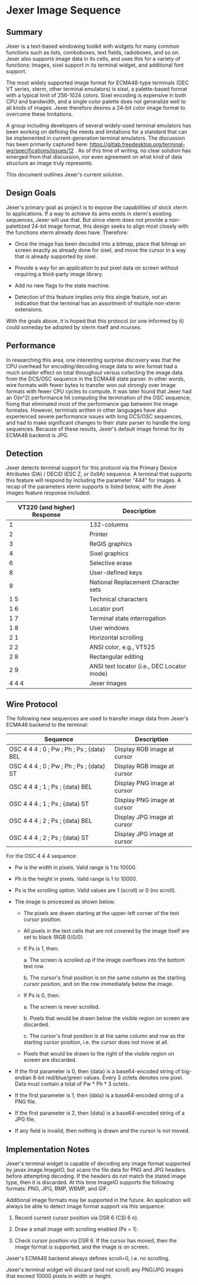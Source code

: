 Jexer Image Sequence
====================



Summary
-------

Jexer is a text-based windowing toolkit with widgets for many common
functions such as lists, comboboxes, text fields, radioboxes, and so
on.  Jexer also supports image data in its cells, and uses this for a
variety of functions: images, sixel support in its terminal widget,
and additional font support.

The most widely supported image format for ECMA48-type terminals (DEC
VT series, xterm, other terminal emulators) is sixel, a palette-based
format with a typical limit of 256-1024 colors.  Sixel encoding is
expensive in both CPU and bandwidth, and a single color palette does
not generalize well to all kinds of images.  Jexer therefore desires a
24-bit color image format to overcome these limitations.

A group including developers of several widely-used terminal emulators
has been working on defining the needs and limitations for a standard
that can be implemented in current-generation terminal emulators.  The
discussion has been primarily captured here:
https://gitlab.freedesktop.org/terminal-wg/specifications/issues/12 .
As of this time of writing, no clear solution has emerged from that
discussion, nor even agreement on what kind of data structure an image
truly represents.

This document outlines Jexer's current solution.



Design Goals
------------

Jexer's primary goal as project is to expose the capabilities of stock
xterm to applications.  If a way to achieve its aims exists in xterm's
existing sequences, Jexer will use that.  But since xterm does not
provide a non-palettized 24-bit image format, this design seeks to
align most closely with the functions xterm already does have.
Therefore:

* Once the image has been decoded into a bitmap, place that bitmap on
  screen exactly as already done for sixel, and move the cursor in a
  way that is already supported by sixel.

* Provide a way for an application to put pixel data on screen without
  requiring a third-party image library.

* Add no new flags to the state machine.

* Detection of this feature implies only this single feature, not an
  indication that the terminal has an assortment of multiple non-xterm
  extensions.

With the goals above, it is hoped that this protocol (or one informed
by it) could someday be adopted by xterm itself and ncurses.



Performance
-----------


In researching this area, one interesting surprise discovery was that
the CPU overhead for encoding/decoding image data to wire format had a
much smaller effect on total throughout versus collecting the image
data from the DCS/OSC sequence in the ECMA48 state parser.  In other
words, wire formats with fewer bytes to transfer won out strongly over
image formats with fewer CPU cycles to compute.  It was later found
that Jexer had an O(n^2) performance hit computing the termination of
the OSC sequence; fixing that eliminated most of the performance gap
between the image formates.  However, terminals written in other
languages have also experienced severe performance issues with long
DCS/OSC sequences, and had to make significant changes to their state
parser to handle the long sequences.  Because of these results,
Jexer's default image format for its ECMA48 backend is JPG.



Detection
---------

Jexer detects terminal support for this protocol via the Primary
Device Attributes (DA) / DECID (ESC Z, or 0x9A) sequence.  A terminal
that supports this feature will respond by including the parameter
"444" for images.  A recap of the parameters xterm supports is listed
below, with the Jexer images feature response included:

| VT220 (and higher) Response | Description                                |
|-----------------------------|--------------------------------------------|
| 1                           | 132-columns                                |
| 2                           | Printer                                    |
| 3                           | ReGIS graphics                             |
| 4                           | Sixel graphics                             |
| 6                           | Selective erase                            |
| 8                           | User-defined keys                          |
| 9                           | National Replacement Character sets        |
| 1 5                         | Technical characters                       |
| 1 6                         | Locator port                               |
| 1 7                         | Terminal state interrogation               |
| 1 8                         | User windows                               |
| 2 1                         | Horizontal scrolling                       |
| 2 2                         | ANSI color, e.g., VT525                    |
| 2 8                         | Rectangular editing                        |
| 2 9                         | ANSI text locator (i.e., DEC Locator mode) |
| 4 4 4                       | Jexer Images                               |



Wire Protocol
-------------

The following new sequences are used to transfer image data from
Jexer's ECMA48 backend to the terminal:

| Sequence                                   | Description                 |
|--------------------------------------------|-----------------------------|
| OSC 4 4 4 ; 0 ; Pw ; Ph ; Ps ; {data} BEL  | Display RGB image at cursor |
| OSC 4 4 4 ; 0 ; Pw ; Ph ; Ps ; {data} ST   | Display RGB image at cursor |
| OSC 4 4 4 ; 1 ; Ps ; {data} BEL            | Display PNG image at cursor |
| OSC 4 4 4 ; 1 ; Ps ; {data} ST             | Display PNG image at cursor |
| OSC 4 4 4 ; 2 ; Ps ; {data} BEL            | Display JPG image at cursor |
| OSC 4 4 4 ; 2 ; Ps ; {data} ST             | Display JPG image at cursor |



For the OSC 4 4 4 sequence:

* Pw is the width in pixels.  Valid range is 1 to 10000.

* Ph is the height in pixels.  Valid range is 1 to 10000.

* Ps is the scrolling option.  Valid values are 1 (scroll) or 0 (no scroll).

* The image is processed as shown below:

  - The pixels are drawn starting at the upper-left corner of the text
    cursor position.

  - All pixels in the text cells that are not covered by the image
    itself are set to black (RGB 0/0/0).

  - If Ps is 1, then:

    a. The screen is scrolled up if the image overflows into the
       bottom text row.

    b. The cursor's final position is on the same column as the
       starting cursor position, and on the row immediately below the
       image.

  - If Ps is 0, then:

    a. The screen is never scrolled.

    b. Pixels that would be drawn below the visible region on screen
       are discarded.

    c. The cursor's final position is at the same column and row as
       the starting cursor position, i.e. the cursor does not move at
       all.

  - Pixels that would be drawn to the right of the visible region on
    screen are discarded.

* If the first parameter is 0, then {data} is a base64-encoded string
  of big-endian 8-bit red/blue/green values.  Every 3 octets denotes
  one pixel.  Data must contain a total of Pw * Ph * 3 octets.

* If the first parameter is 1, then {data} is a base64-encoded string
  of a PNG file.

* If the first parameter is 2, then {data} is a base64-encoded string
  of a JPG file.

* If any field is invalid, then nothing is drawn and the cursor is not
  moved.



Implementation Notes
--------------------

Jexer's terminal widget is capable of decoding any image format
supported by javax.image.ImageIO, but scans the file data for PNG and
JPG headers before attempting decoding.  If the headers do not match
the stated image type, then it is discarded.  At this time ImageIO
supports the following formats: PNG, JPG, BMP, WBMP, and GIF.

Additional image formats may be supported in the future.  An
application will always be able to detect image format support via
this sequence:

  1. Record current cursor position via DSR 6 (CSI 6 n).

  2. Draw a small image with scrolling enabled (Ps = 1).

  3. Check cursor position via DSR 6.  If the cursor has moved, then
     the image format is supported, and the image is on screen.

Jexer's ECMA48 backend always defines scroll=0, i.e. no scrolling.

Jexer's terminal widget will discard (and not scroll) any PNG/JPG
images that exceed 10000 pixels in width or height.
